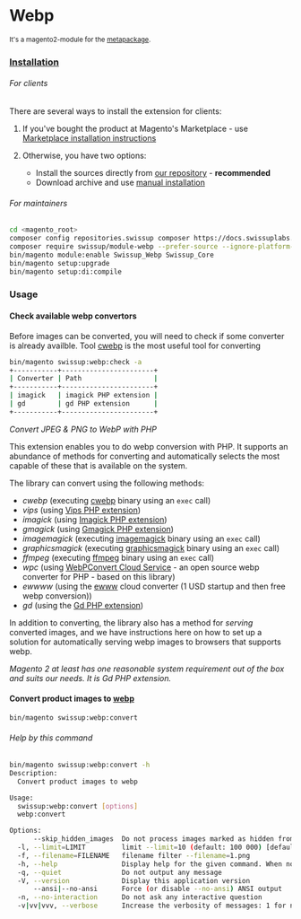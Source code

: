 # Webp

<sup>It's a magento2-module for the [metapackage](https://github.com/swissup/webp).</sup>

### [Installation](https://docs.swissuplabs.com/m2/extensions/webp/installation/)

###### For clients

There are several ways to install the extension for clients:

 1. If you've bought the product at Magento's Marketplace - use
    [Marketplace installation instructions](https://docs.magento.com/marketplace/user_guide/buyers/install-extension.html)

 2. Otherwise, you have two options:
    - Install the sources directly from [our repository](https://docs.swissuplabs.com/m2/extensions/webp/installation/composer/) - **recommended**
    - Download archive and use [manual installation](https://docs.swissuplabs.com/m2/extensions/webp/installation/manual/)


###### For maintainers

```bash
cd <magento_root>
composer config repositories.swissup composer https://docs.swissuplabs.com/packages/
composer require swissup/module-webp --prefer-source --ignore-platform-reqs
bin/magento module:enable Swissup_Webp Swissup_Core
bin/magento setup:upgrade
bin/magento setup:di:compile
```

### Usage 

#### Check available webp convertors 
Before images can be converted, you will need to check if some converter is already availble. 
Tool [cwebp](https://developers.google.com/speed/webp/docs/cwebp) is the most useful tool for converting

```bash
bin/magento swissup:webp:check -a 
+-----------+-----------------------+
| Converter | Path                  |
+-----------+-----------------------+
| imagick   | imagick PHP extension |
| gd        | gd PHP extension      |
+-----------+-----------------------+
```

*Convert JPEG & PNG to WebP with PHP*

This extension enables you to do webp conversion with PHP. It supports an abundance of methods for converting and automatically selects the most capable of these that is available on the system.

The library can convert using the following methods:
- *cwebp* (executing [cwebp](https://developers.google.com/speed/webp/docs/cwebp) binary using an `exec` call)
- *vips* (using [Vips PHP extension](https://github.com/libvips/php-vips-ext))
- *imagick* (using [Imagick PHP extension](https://github.com/Imagick/imagick))
- *gmagick* (using [Gmagick PHP extension](https://www.php.net/manual/en/book.gmagick.php))
- *imagemagick* (executing [imagemagick](https://imagemagick.org/index.php) binary using an `exec` call)
- *graphicsmagick* (executing [graphicsmagick](http://www.graphicsmagick.org/) binary using an `exec` call)
- *ffmpeg* (executing [ffmpeg](https://ffmpeg.org/) binary using an `exec` call)
- *wpc* (using [WebPConvert Cloud Service](https://github.com/rosell-dk/webp-convert-cloud-service/) - an open source webp converter for PHP - based on this library)
- *ewwww* (using the [ewww](https://ewww.io/plans/) cloud converter (1 USD startup and then free webp conversion))
- *gd* (using the [Gd PHP extension](https://www.php.net/manual/en/book.image.php))

In addition to converting, the library also has a method for *serving* converted images, and we have instructions here on how to set up a solution for automatically serving webp images to browsers that supports webp.

*Magento 2 at least has one reasonable system requirement out of the box and suits our needs. It is Gd PHP extension.* 

#### Convert product images to [webp](https://developers.google.com/speed/webp)

```bash
bin/magento swissup:webp:convert
```

###### Help by this command

```bash
bin/magento swissup:webp:convert -h 
Description:
  Convert product images to webp

Usage:
  swissup:webp:convert [options]
  webp:convert

Options:
      --skip_hidden_images  Do not process images marked as hidden from product page
  -l, --limit=LIMIT         limit --limit=10 (default: 100 000) [default: 100000]
  -f, --filename=FILENAME   filename filter --filename=1.png
  -h, --help                Display help for the given command. When no command is given display help for the list command
  -q, --quiet               Do not output any message
  -V, --version             Display this application version
      --ansi|--no-ansi      Force (or disable --no-ansi) ANSI output
  -n, --no-interaction      Do not ask any interactive question
  -v|vv|vvv, --verbose      Increase the verbosity of messages: 1 for normal output, 2 for more verbose output and 3 for debug
```
